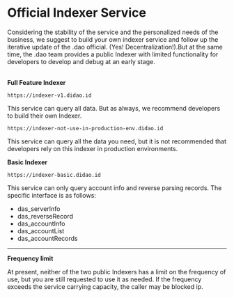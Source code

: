 # Official Indexer Service

Considering the stability of the service and the personalized needs of the business, we suggest to build your own indexer service and follow up the iterative update of the .dao official. (Yes! Decentralization!).But at the same time, the .dao team provides a public Indexer with limited functionality for developers to develop and debug at an early stage.

\
**Full Feature Indexer**

```Plaintext
https://indexer-v1.didao.id
```

This service can query all data. But as always, we recommend developers to build their own Indexer.

```Plaintext
https://indexer-not-use-in-production-env.didao.id
```

This service can query all the data you need, but it is not recommended that developers rely on this indexer in production environments.



**Basic Indexer**

```Plaintext
https://indexer-basic.didao.id
```

This service can only query account info and reverse parsing records. The specific interface is as follows:

* das\_serverInfo
* das\_reverseRecord
* das\_accountInfo
* das\_accountList
* das\_accountRecords

****

**Frequency limit**

At present, neither of the two public Indexers has a limit on the frequency of use, but you are still requested to use it as needed. If the frequency exceeds the service carrying capacity, the caller may be blocked ip.
